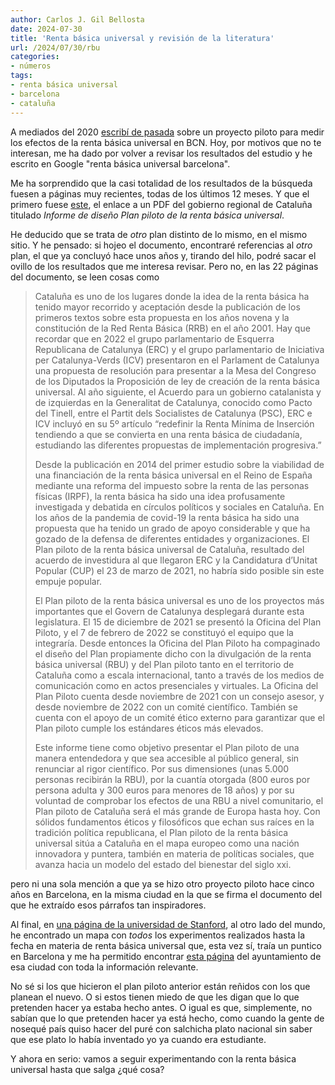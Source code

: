 ```yaml
---
author: Carlos J. Gil Bellosta
date: 2024-07-30
title: 'Renta básica universal y revisión de la literatura'
url: /2024/07/30/rbu
categories:
- números
tags:
- renta básica universal
- barcelona
- cataluña
---
```


A mediados del 2020
[escribí de pasada](/2020/05/20/estos-son-los-argumentos-para-un-debate-riguroso-sobre-las-transferencias-de-renta/)
sobre un proyecto piloto para medir los efectos de la renta básica universal en BCN. Hoy, por motivos que no te interesan, me ha dado por volver a revisar los resultados del estudio y he escrito en Google "renta básica universal barcelona".

Me ha sorprendido que la casi totalidad de los resultados de la búsqueda fuesen a páginas muy recientes, todas de los últimos 12 meses. Y que el primero fuese
[este](https://presidencia.gencat.cat/web/.content/ambits_actuacio/renda_basica_universal/disseny-pla-pilot/Informe-de-diseno-plan-piloto-de-la-renta-basica-universal_ESP.pdf),
el enlace a un PDF del gobierno regional de Cataluña titulado _Informe de diseño Plan piloto de la renta básica universal_.

He deducido que se trata de _otro_ plan distinto de lo mismo, en el mismo sitio. Y he pensado: si hojeo el documento, encontraré referencias al _otro_ plan, el que ya concluyó hace unos años y, tirando del hilo, podré sacar el ovillo de los resultados que me interesa revisar. Pero no, en las 22 páginas del documento, se leen cosas como

> Cataluña es uno de los lugares donde la idea de la renta básica ha tenido mayor recorrido y aceptación desde la publicación de los primeros textos sobre esta propuesta en los años novena y la constitución de la Red Renta Básica (RRB) en el año 2001. Hay que recordar que en 2022 el grupo parlamentario de Esquerra Republicana de Catalunya (ERC) y el grupo parlamentario de Iniciativa per Catalunya-Verds (ICV) presentaron en el Parlament de Catalunya una propuesta de resolución para presentar a la Mesa del Congreso de los Diputados la Proposición de ley de creación de la renta básica universal. Al año siguiente, el Acuerdo para un gobierno catalanista y de izquierdas en la Generalitat de Catalunya, conocido como Pacto del Tinell, entre el Partit dels Socialistes de Catalunya (PSC), ERC e ICV incluyó en su 5º artículo “redefinir la Renta Mínima de Inserción tendiendo a que se convierta en una renta básica de ciudadanía, estudiando las diferentes propuestas de implementación progresiva.”
>
>Desde la publicación en 2014 del primer estudio sobre la viabilidad de una financiación de la renta básica universal en el Reino de España mediante una reforma del impuesto sobre la renta de las personas físicas (IRPF), la renta básica ha sido una idea profusamente investigada y debatida en círculos políticos y sociales en Cataluña. En los años de la pandemia de covid-19 la renta básica ha sido una propuesta que ha tenido un grado de apoyo considerable y que ha gozado de la defensa de diferentes entidades y organizaciones. El Plan piloto de la renta básica universal de Cataluña, resultado del acuerdo de investidura al que llegaron ERC y la Candidatura d’Unitat Popular (CUP) el 23 de marzo de 2021, no habría sido posible sin este empuje popular.
>
> El Plan piloto de la renta básica universal es uno de los proyectos más importantes que el Govern de Catalunya desplegará durante esta legislatura. El 15 de diciembre de 2021 se presentó la Oficina del Plan Piloto, y el 7 de febrero de 2022 se constituyó el equipo que la integraría. Desde entonces la Oficina del Plan Piloto ha compaginado el diseño del Plan propiamente dicho con la divulgación de la renta básica universal (RBU) y del Plan piloto tanto en el territorio de Cataluña como a escala internacional, tanto a través de los medios de comunicación como en actos presenciales y virtuales. La Oficina del Plan Piloto cuenta desde noviembre de 2021 con un consejo asesor, y desde noviembre de 2022 con un comité científico. También se cuenta con el apoyo de un comité ético externo para garantizar que el Plan piloto cumple los estándares éticos más elevados.
>
> Este informe tiene como objetivo presentar el Plan piloto de una manera entendedora y que sea accesible al público general, sin renunciar al rigor científico. Por sus dimensiones (unas 5.000 personas recibirán la RBU), por la cuantía otorgada (800 euros por persona adulta y 300 euros para menores de 18 años) y por su voluntad de comprobar los efectos de una RBU a nivel comunitario, el Plan piloto de Cataluña será el más grande de Europa hasta hoy. Con sólidos fundamentos éticos y filosóficos que echan sus raíces en la tradición política republicana, el Plan piloto de la renta básica universal sitúa a Cataluña en el mapa europeo como una nación innovadora y puntera, también en materia de políticas sociales, que avanza hacia un modelo del estado del bienestar del siglo xxi.

pero ni una sola mención a que ya se hizo otro proyecto piloto hace cinco años en Barcelona, en la misma ciudad en la que se firma el documento del que he extraído esos párrafos tan inspiradores.

Al final, en [una página de la universidad de Stanford](https://basicincome.stanford.edu/experiments-map/),
al otro lado del mundo, he encontrado un mapa con _todos_ los experimentos realizados hasta la fecha en materia de renta básica universal que, esta vez sí, traía un puntico en Barcelona y me ha permitido encontrar
[esta página](https://ajuntament.barcelona.cat/serveissocials/ca/canal/projecte-pilot-b-mincome-combinant-una-renda-minima-garantida-i-politiques-socials-actives-en) del ayuntamiento de esa ciudad con toda la información relevante.

No sé si los que hicieron el plan piloto anterior están reñidos con los que planean el nuevo. O si estos tienen miedo de que les digan que lo que pretenden hacer ya estaba hecho antes. O igual es que, simplemente, no sabían que lo que pretenden hacer ya está hecho, como cuando la gente de nosequé país quiso hacer del puré con salchicha plato nacional sin saber que ese plato lo había inventado yo ya cuando era estudiante.

Y ahora en serio: vamos a seguir experimentando con la renta básica universal hasta que salga ¿qué cosa?